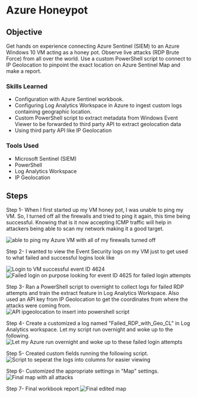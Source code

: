 # Azure Honeypot

## Objective

Get hands on experience connecting Azure Sentinel (SIEM) to an Azure Windows 10 VM acting as a honey pot. Observe live attacks (RDP Brute Force) from all over the world. Use a custom PowerShell script to connect to  IP Geolocation to pinpoint the exact location on Azure Sentinel Map and make a report.

### Skills Learned

- Configuration with Azure Sentinel workbook.
- Configuring Log Analytics Workspace in Azure to ingest custom logs containing geographic location.
- Custom PowerShell script to extract metadata from Windows Event Viewer to be forwarded to third party API to extract 
  geolocation data
- Using third party API like IP Geolocation


### Tools Used

- Microsoft Sentinel (SIEM) 
- PowerShell
- Log Analytics Workspace
- IP Geolocation

## Steps




Step 1- When I first started up my VM honey pot, I was unable to ping my VM. So, I turned off all the firewalls and tried to ping it again, this time being successful. Knowing that is it now accepting ICMP traffic will help in attackers being able to scan my network making it a good target. 

![able to ping my Azure VM with all of my firewalls turned off](https://github.com/hknapp518/AzureHoneyPot/assets/125601731/5c6e126c-3e06-4cb8-9baf-998fe4dc4dcb)

Step 2- I wanted to view the Event Security logs on my VM just to get used to what failed and successful logins look like

![Login to VM successful event ID 4624](https://github.com/hknapp518/AzureHoneyPot/assets/125601731/6910167e-b896-4105-8204-979662fdc43a)
![Failed login on purpose looking for event ID 4625 for failed login attempts](https://github.com/hknapp518/AzureHoneyPot/assets/125601731/9b66f421-5255-4e9e-b2c6-999f625581c3)

Step 3- Ran a PowerShell script to overnight to collect logs for failed RDP attempts and train the extract feature in Log Analytics Workspace. Also used an API key from IP Geolocation to get the coordinates from where the attacks were coming from.
![API ipgeolocation to insert into powershell script](https://github.com/hknapp518/AzureHoneyPot/assets/125601731/db0af003-20de-4908-a718-5d49f6361269)

Step 4- Create a customized a log named "Failed_RDP_with_Geo_CL" in Log Analytics workspace. Let my script run overnight and woke up to the following.
![Let my Azure run overnight and woke up to these failed login attempts ](https://github.com/hknapp518/AzureHoneyPot/assets/125601731/56cd0a42-0f4c-42ee-9e57-b5586a2806a5)

Step 5- Created custom fields running the following script.
![Script to seperat the logs into columns for easier viewing](https://github.com/hknapp518/AzureHoneyPot/assets/125601731/5032fe5f-ff5d-4c57-a6bf-a5ca95fb33e3)

Step 6- Customized the appropriate settings in "Map" settings.
![Final map with all attacks](https://github.com/hknapp518/AzureHoneyPot/assets/125601731/5032cc9a-c8c1-476b-8f51-eb60fbdda4be)


Step 7- Final workbook report
![Final edited map](https://github.com/hknapp518/AzureHoneyPot/assets/125601731/7b54ccc0-f4f9-49f3-9c12-4e51860f645a)

